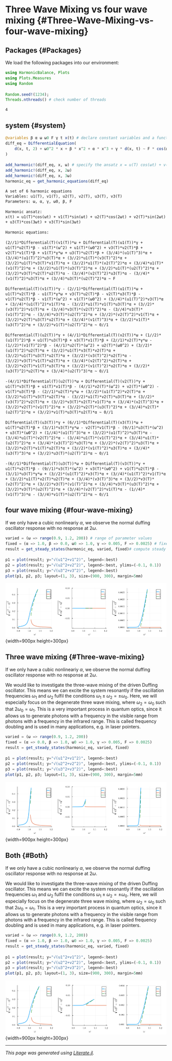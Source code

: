 


# Three Wave Mixing vs four wave mixing {#Three-Wave-Mixing-vs-four-wave-mixing}

## Packages {#Packages}

We load the following packages into our environment:

```julia
using HarmonicBalance, Plots
using Plots.Measures
using Random

Random.seed!(1234);
Threads.nthreads() # check number of threads
```


```ansi
4
```


## system {#system}

```julia
@variables β α ω ω0 F γ t x(t) # declare constant variables and a function x(t)
diff_eq = DifferentialEquation(
    d(x, t, 2) + ω0^2 * x + β * x^2 + α * x^3 + γ * d(x, t) ~ F * cos(ω * t), x
)

add_harmonic!(diff_eq, x, ω) # specify the ansatz x = u(T) cos(ωt) + v(T) sin(ωt)
add_harmonic!(diff_eq, x, 2ω)
add_harmonic!(diff_eq, x, 3ω)
harmonic_eq = get_harmonic_equations(diff_eq)
```


```ansi
A set of 6 harmonic equations
Variables: u1(T), v1(T), u2(T), v2(T), u3(T), v3(T)
Parameters: ω, α, γ, ω0, β, F

Harmonic ansatz: 
x(t) = u1(T)*cos(ωt) + v1(T)*sin(ωt) + u2(T)*cos(2ωt) + v2(T)*sin(2ωt) + u3(T)*cos(3ωt) + v3(T)*sin(3ωt)

Harmonic equations:

(2//1)*Differential(T)(v1(T))*ω + Differential(T)(u1(T))*γ + u1(T)*u2(T)*β - u1(T)*(ω^2) + u1(T)*(ω0^2) + v3(T)*v2(T)*β + v2(T)*v1(T)*β + v1(T)*γ*ω + u3(T)*u2(T)*β + (3//4)*(u1(T)^3)*α + (3//4)*(u1(T)^2)*u3(T)*α + (3//2)*u1(T)*(v3(T)^2)*α + (3//2)*u1(T)*v3(T)*v1(T)*α + (3//2)*u1(T)*(v2(T)^2)*α + (3//4)*u1(T)*(v1(T)^2)*α + (3//2)*u1(T)*(u3(T)^2)*α + (3//2)*u1(T)*(u2(T)^2)*α + (3//2)*v3(T)*v2(T)*u2(T)*α - (3//4)*(v2(T)^2)*u3(T)*α - (3//4)*(v1(T)^2)*u3(T)*α + (3//4)*u3(T)*(u2(T)^2)*α ~ F

Differential(T)(v1(T))*γ - (2//1)*Differential(T)(u1(T))*ω + u1(T)*v2(T)*β - u1(T)*γ*ω + v3(T)*u2(T)*β - v2(T)*u3(T)*β - v1(T)*u2(T)*β - v1(T)*(ω^2) + v1(T)*(ω0^2) + (3//4)*(u1(T)^2)*v3(T)*α + (3//4)*(u1(T)^2)*v1(T)*α - (3//2)*u1(T)*v1(T)*u3(T)*α + (3//2)*(v3(T)^2)*v1(T)*α + (3//4)*v3(T)*(v2(T)^2)*α - (3//4)*v3(T)*(v1(T)^2)*α - (3//4)*v3(T)*(u2(T)^2)*α + (3//2)*(v2(T)^2)*v1(T)*α + (3//2)*v2(T)*u3(T)*u2(T)*α + (3//4)*(v1(T)^3)*α + (3//2)*v1(T)*(u3(T)^2)*α + (3//2)*v1(T)*(u2(T)^2)*α ~ 0//1

Differential(T)(u2(T))*γ + (4//1)*Differential(T)(v2(T))*ω + (1//2)*(u1(T)^2)*β + u1(T)*u3(T)*β + v3(T)*v1(T)*β + (2//1)*v2(T)*γ*ω - (1//2)*(v1(T)^2)*β - (4//1)*u2(T)*(ω^2) + u2(T)*(ω0^2) + (3//2)*(u1(T)^2)*u2(T)*α + (3//2)*u1(T)*v3(T)*v2(T)*α + (3//2)*u1(T)*u3(T)*u2(T)*α + (3//2)*(v3(T)^2)*u2(T)*α - (3//2)*v3(T)*v1(T)*u2(T)*α + (3//4)*(v2(T)^2)*u2(T)*α + (3//2)*v2(T)*v1(T)*u3(T)*α + (3//2)*(v1(T)^2)*u2(T)*α + (3//2)*(u3(T)^2)*u2(T)*α + (3//4)*(u2(T)^3)*α ~ 0//1

-(4//1)*Differential(T)(u2(T))*ω + Differential(T)(v2(T))*γ + u1(T)*v3(T)*β + u1(T)*v1(T)*β - (4//1)*v2(T)*(ω^2) + v2(T)*(ω0^2) - v1(T)*u3(T)*β - (2//1)*u2(T)*γ*ω + (3//2)*(u1(T)^2)*v2(T)*α + (3//2)*u1(T)*v3(T)*u2(T)*α - (3//2)*u1(T)*v2(T)*u3(T)*α + (3//2)*(v3(T)^2)*v2(T)*α + (3//2)*v3(T)*v2(T)*v1(T)*α + (3//4)*(v2(T)^3)*α + (3//2)*v2(T)*(v1(T)^2)*α + (3//2)*v2(T)*(u3(T)^2)*α + (3//4)*v2(T)*(u2(T)^2)*α + (3//2)*v1(T)*u3(T)*u2(T)*α ~ 0//1

Differential(T)(u3(T))*γ + (6//1)*Differential(T)(v3(T))*ω + u1(T)*u2(T)*β + (3//1)*v3(T)*γ*ω - v2(T)*v1(T)*β - (9//1)*u3(T)*(ω^2) + u3(T)*(ω0^2) + (1//4)*(u1(T)^3)*α + (3//2)*(u1(T)^2)*u3(T)*α - (3//4)*u1(T)*(v2(T)^2)*α - (3//4)*u1(T)*(v1(T)^2)*α + (3//4)*u1(T)*(u2(T)^2)*α + (3//4)*(v3(T)^2)*u3(T)*α + (3//2)*(v2(T)^2)*u3(T)*α + (3//2)*v2(T)*v1(T)*u2(T)*α + (3//2)*(v1(T)^2)*u3(T)*α + (3//4)*(u3(T)^3)*α + (3//2)*u3(T)*(u2(T)^2)*α ~ 0//1

-(6//1)*Differential(T)(u3(T))*ω + Differential(T)(v3(T))*γ + u1(T)*v2(T)*β - (9//1)*v3(T)*(ω^2) + v3(T)*(ω0^2) + v1(T)*u2(T)*β - (3//1)*u3(T)*γ*ω + (3//2)*(u1(T)^2)*v3(T)*α + (3//4)*(u1(T)^2)*v1(T)*α + (3//2)*u1(T)*v2(T)*u2(T)*α + (3//4)*(v3(T)^3)*α + (3//2)*v3(T)*(v2(T)^2)*α + (3//2)*v3(T)*(v1(T)^2)*α + (3//4)*v3(T)*(u3(T)^2)*α + (3//2)*v3(T)*(u2(T)^2)*α + (3//4)*(v2(T)^2)*v1(T)*α - (1//4)*(v1(T)^3)*α - (3//4)*v1(T)*(u2(T)^2)*α ~ 0//1

```


## four wave mixing {#four-wave-mixing}

If we only have a cubic nonlineariy $\alpha$, we observe the normal duffing oscillator response with no response at $2\omega$.

```julia
varied = (ω => range(0.9, 1.2, 200)) # range of parameter values
fixed = (α => 1.0, β => 0.0, ω0 => 1.0, γ => 0.005, F => 0.0025) # fixed parameters
result = get_steady_states(harmonic_eq, varied, fixed)# compute steady states

p1 = plot(result; y="√(u1^2+v1^2)", legend=:best)
p2 = plot(result; y="√(u2^2+v2^2)", legend=:best, ylims=(-0.1, 0.1))
p3 = plot(result; y="√(u3^2+v3^2)", legend=:best)
plot(p1, p2, p3; layout=(1, 3), size=(900, 300), margin=5mm)
```

![](lyotyow.png){width=900px height=300px}

## Three wave mixing {#Three-wave-mixing}

If we only have a cubic nonlineariy $\alpha$, we observe the normal duffing oscillator response with no response at $2\omega$.

We would like to investigate the three-wave mixing of the driven Duffing oscillator. This means we can excite the system resonantly if the oscillation frequencies $\omega_1$ and $\omega_2$ fulfil the conditions $\omega_1\pm\omega_2=\pm\omega_0$. Here, we will especially focus on the degenerate three wave mixing, where $\omega_2=\omega_0$ such that $2\omega_0=\omega_1$. This is a very important process in quantum optics, since it allows us to generate photons with a frequency in the visible range from photons with a frequency in the infrared range. This is called frequency doubling and is used in many applications, e.g. in laser pointers.

```julia
varied = (ω => range(0.9, 1.2, 200))
fixed = (α => 0.0, β => 1.0, ω0 => 1.0, γ => 0.005, F => 0.0025)
result = get_steady_states(harmonic_eq, varied, fixed)

p1 = plot(result; y="√(u1^2+v1^2)", legend=:best)
p2 = plot(result; y="√(u2^2+v2^2)", legend=:best, ylims=(-0.1, 0.1))
p3 = plot(result; y="√(u3^2+v3^2)", legend=:best)
plot(p1, p2, p3; layout=(1, 3), size=(900, 300), margin=5mm)
```

![](qzywspd.png){width=900px height=300px}

## Both {#Both}

If we only have a cubic nonlineariy $\alpha$, we observe the normal duffing oscillator response with no response at $2\omega$.

We would like to investigate the three-wave mixing of the driven Duffing oscillator. This means we can excite the system resonantly if the oscillation frequencies $\omega_1$ and $\omega_2$ fulfil the conditions $\omega_1\pm\omega_2=\pm\omega_0$. Here, we will especially focus on the degenerate three wave mixing, where $\omega_2=\omega_0$ such that $2\omega_0=\omega_1$. This is a very important process in quantum optics, since it allows us to generate photons with a frequency in the visible range from photons with a frequency in the infrared range. This is called frequency doubling and is used in many applications, e.g. in laser pointers.

```julia
varied = (ω => range(0.9, 1.2, 200))
fixed = (α => 1.0, β => 1.0, ω0 => 1.0, γ => 0.005, F => 0.0025)
result = get_steady_states(harmonic_eq, varied, fixed)

p1 = plot(result; y="√(u1^2+v1^2)", legend=:best)
p2 = plot(result; y="√(u2^2+v2^2)", legend=:best, ylims=(-0.1, 0.1))
p3 = plot(result; y="√(u3^2+v3^2)", legend=:best)
plot(p1, p2, p3; layout=(1, 3), size=(900, 300), margin=5mm)
```

![](tgjilty.png){width=900px height=300px}


---


_This page was generated using [Literate.jl](https://github.com/fredrikekre/Literate.jl)._
